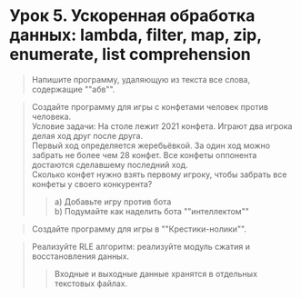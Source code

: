 # Урок 5. Ускоренная обработка данных: lambda, filter, map, zip, enumerate, list comprehension      
           
> Напишите программу, удаляющую из текста все слова, содержащие ""абв"".         
        
> Создайте программу для игры с конфетами человек против человека.             
Условие задачи: На столе лежит 2021 конфета. Играют два игрока делая ход друг после друга.          
Первый ход определяется жеребьёвкой. За один ход можно забрать не более чем 28 конфет. Все конфеты оппонента достаются сделавшему последний ход.              
Сколько конфет нужно взять первому игроку, чтобы забрать все конфеты у своего конкурента?             
>> a) Добавьте игру против бота                       
>> b) Подумайте как наделить бота ""интеллектом""                  
            
> Создайте программу для игры в ""Крестики-нолики"".          

> Реализуйте RLE алгоритм: реализуйте модуль сжатия и восстановления данных.           
>> Входные и выходные данные хранятся в отдельных текстовых файлах.             
